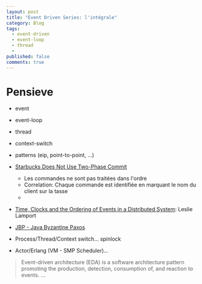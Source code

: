 ```yaml
---
layout: post
title: "Event Driven Series: l'intégrale"
category: Blog
tags:
  - event-driven
  - event-loop
  - thread
  - 
published: false
comments: true
---
```


# Pensieve


* event

* event-loop
* thread
* context-switch

* patterns (eip, point-to-point, ...)

* [Starbucks Does Not Use Two-Phase Commit](http://www.eaipatterns.com/ramblings/18_starbucks.html)
  * Les commandes ne sont pas traitées dans l'ordre
  * Correlation: Chaque commande est identifiée en marquant le nom du client sur la tasse
  * 

* [Time, Clocks and the Ordering of Events in a Distributed System](http://research.microsoft.com/en-us/um/people/lamport/pubs/pubs.html#time-clocks): Leslie Lamport


* [JBP - Java Byzantine Paxos](http://www.navigators.di.fc.ul.pt/software/jitt/jbp.html)

* Process/Thread/Context switch... spinlock
* Actor/Erlang (VM - SMP Scheduler)...

> Event-driven architecture (EDA) is a software architecture pattern promoting the production, detection, consumption of, and reaction to events. ...


